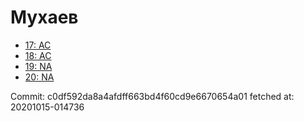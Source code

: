 # Мухаев
- [17: AC](17.md)
- [18: AC](18.md)
- [19: NA](19.md)
- [20: NA](20.md)

Commit: c0df592da8a4afdff663bd4f60cd9e6670654a01
 fetched at: 20201015-014736
